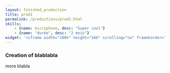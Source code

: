 ```yaml
---
layout: finished_production
title: prod1
permalink: /productions/prod1.html
skills:
    - {name: microphone, desc: "Super cool"}
    - {name: "durée", desc: "2 mois"}
widget: '<iframe width="100%" height="166" scrolling="no" frameborder="no" src="https://w.soundcloud.com/player/?url=http%3A%2F%2Fapi.soundcloud.com%2Ftracks%2F74600199&amp;color=d92432&amp;auto_play=false&amp;show_artwork=false"></iframe>'
---
```


### Creation of blablabla

more blabla
